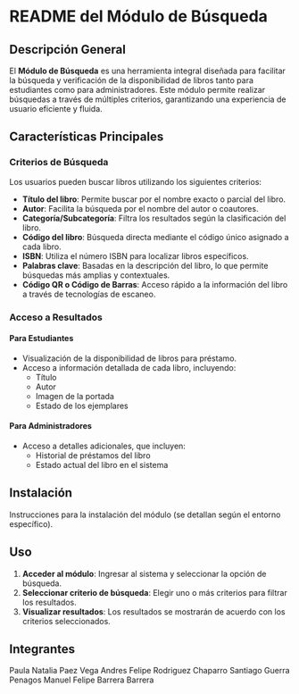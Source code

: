 # README del Módulo de Búsqueda

## Descripción General

El **Módulo de Búsqueda** es una herramienta integral diseñada para facilitar la búsqueda y verificación de la disponibilidad de libros tanto para estudiantes como para administradores. Este módulo permite realizar búsquedas a través de múltiples criterios, garantizando una experiencia de usuario eficiente y fluida.

## Características Principales

### Criterios de Búsqueda

Los usuarios pueden buscar libros utilizando los siguientes criterios:

- **Título del libro**: Permite buscar por el nombre exacto o parcial del libro.
- **Autor**: Facilita la búsqueda por el nombre del autor o coautores.
- **Categoría/Subcategoría**: Filtra los resultados según la clasificación del libro.
- **Código del libro**: Búsqueda directa mediante el código único asignado a cada libro.
- **ISBN**: Utiliza el número ISBN para localizar libros específicos.
- **Palabras clave**: Basadas en la descripción del libro, lo que permite búsquedas más amplias y contextuales.
- **Código QR o Código de Barras**: Acceso rápido a la información del libro a través de tecnologías de escaneo.

### Acceso a Resultados

#### Para Estudiantes

- Visualización de la disponibilidad de libros para préstamo.
- Acceso a información detallada de cada libro, incluyendo:
  - Título
  - Autor
  - Imagen de la portada
  - Estado de los ejemplares

#### Para Administradores

- Acceso a detalles adicionales, que incluyen:
  - Historial de préstamos del libro
  - Estado actual del libro en el sistema

## Instalación

Instrucciones para la instalación del módulo (se detallan según el entorno específico).

## Uso

1. **Acceder al módulo**: Ingresar al sistema y seleccionar la opción de búsqueda.
2. **Seleccionar criterio de búsqueda**: Elegir uno o más criterios para filtrar los resultados.
3. **Visualizar resultados**: Los resultados se mostrarán de acuerdo con los criterios seleccionados.

## Integrantes

Paula Natalia Paez Vega
Andres Felipe Rodriguez Chaparro
Santiago Guerra Penagos
Manuel Felipe Barrera Barrera
